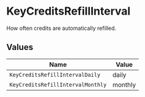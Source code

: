 # KeyCreditsRefillInterval

How often credits are automatically refilled.


## Values

| Name                              | Value                             |
| --------------------------------- | --------------------------------- |
| `KeyCreditsRefillIntervalDaily`   | daily                             |
| `KeyCreditsRefillIntervalMonthly` | monthly                           |